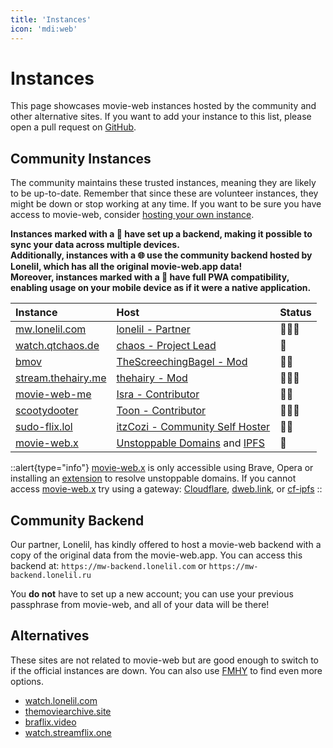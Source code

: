 ```yaml
---
title: 'Instances'
icon: 'mdi:web'
---
```


# Instances

This page showcases movie-web instances hosted by the community and other alternative sites. If you want to add your instance to this list, please open a pull request on [GitHub](https://github.com/movie-web/docs).

## Community Instances

The community maintains these trusted instances, meaning they are likely to be up-to-date. Remember that since these are volunteer instances, they might be down or stop working at any time. If you want to be sure you have access to movie-web, consider [hosting your own instance](../1.self-hosting/1.hosting-intro.md).

**Instances marked with a 💾 have set up a backend, making it possible to sync your data across multiple devices.**<br />
**Additionally, instances with a 🌐 use the community backend hosted by Lonelil, which has all the original movie-web.app data!**<br />
**Moreover, instances marked with a 📱 have full PWA compatibility, enabling usage on your mobile device as if it were a native application.**

|                    Instance                       |                                        Host                                         |  Status  |
| :------------------------------------------------ | :---------------------------------------------------------------------------------- | :------- |
| [mw.lonelil.com](https://mw.lonelil.com)          | [lonelil - Partner](https://github.com/lonelil)                                     | 💾🌐📱     |
| [watch.qtchaos.de](https://watch.qtchaos.de)      | [chaos - Project Lead](https://github.com/qtchaos)                                  | 💾       |
| [bmov](https://bmov.vercel.app)                   | [TheScreechingBagel - Mod](https://github.com/TheScreechingBagel)                   | 💾🌐      |
| [stream.thehairy.me](https://stream.thehairy.me)  | [thehairy - Mod](https://github.com/thehairy)                                       | 💾🌐📱     |
| [movie-web-me](https://movie-web-me.vercel.app)   | [Isra - Contributor](https://github.com/zisra)                                      | 💾🌐      |
| [scootydooter](https://scootydooter.vercel.app)   | [Toon - Contributor](https://github.com/Toon-arch)                                  | 💾🌐📱     |
| [sudo-flix.lol](https://sudo-flix.lol)            | [itzCozi - Community Self Hoster](https://gitlab.com/itzCozi)                       | 💾📱      |
| [movie-web.x](https://movie-web.x)                | [Unstoppable Domains](https://unstoppabledomains.com) and [IPFS](https://ipfs.tech) | 💾       |

::alert{type="info"}
[movie-web.x](https://movie-web.x) is only accessible using Brave, Opera or installing an [extension](https://unstoppabledomains.com/extension) to resolve unstoppable domains.
If you cannot access [movie-web.x](https://movie-web.x) try using a gateway: [Cloudflare](https://cloudflare-ipfs.com/ipns/k51qzi5uqu5diql6nkzokwdvz9511dp9itillc7xhixptq14tk1oz8agh3wrjd), [dweb.link](https://k51qzi5uqu5diql6nkzokwdvz9511dp9itillc7xhixptq14tk1oz8agh3wrjd.ipns.dweb.link), or [cf-ipfs](https://k51qzi5uqu5diql6nkzokwdvz9511dp9itillc7xhixptq14tk1oz8agh3wrjd.ipns.cf-ipfs.com)
::

## Community Backend

Our partner, Lonelil, has kindly offered to host a movie-web backend with a copy of the original data from the movie-web.app. You can access this backend at: `https://mw-backend.lonelil.com` or `https://mw-backend.lonelil.ru`

You **do not** have to set up a new account; you can use your previous passphrase from movie-web, and all of your data will be there!

## Alternatives

These sites are not related to movie-web but are good enough to switch to if the official instances are down. You can also use [FMHY](https://fmhy.pages.dev/videopiracyguide) to find even more options.

- [watch.lonelil.com](https://watch.lonelil.com)
- [themoviearchive.site](https://themoviearchive.site)
- [braflix.video](https://braflix.video)
- [watch.streamflix.one](https://watch.streamflix.one)
